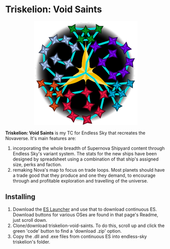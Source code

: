 # Triskelion: Void Saints

<p align="center">
  <img src="https://raw.githubusercontent.com/SharkyNebula/Supernova-Shipyard-Source/main/Blends%20-%20UI/Triskele%20with%20Triquetra/Triskele%20with%20Triquetra%20Badge%400.5x.png" alt="ES:EVENT Badge"/>
</p>

**Triskelion: Void Saints** is my TC for Endless Sky that recreates the Novaverse. It's main features are:
1) incorporating the whole breadth of Supernova Shipyard content through Endless Sky's variant system. The stats for the new ships have been designed by spreadsheet using a combination of that ship's assigned size, perks and faction.
2) remaking Nova's map to focus on trade loops. Most planets should have a trade good that they produce and one they demand, to encourage through and profitable exploration and travelling of the universe.

## Installing
1) Download the [ES Launcher](https://github.com/EndlessSkyCommunity/ESLauncher2) and use that to download continuous ES. Download buttons for various OSes are found in that page's Readme, just scroll down.
3) Clone/download triskelion-void-saints. To do this, scroll up and click the green 'code' button to find a 'download .zip' option.
4) Copy the .dll and .exe files from continuous ES into endless-sky triskelion's folder.
